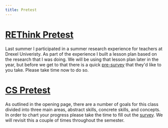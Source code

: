 ```yaml
---
title: Pretest
---
```


# [REThink Pretest](https://www.surveymonkey.com/r/REThinkPre_HS_Student18-19)

Last summer I participated in a summer research experience for teachers at Drexel Univeristy. As part of the experience I built a lesson plan based on the research that I was doing. We will be using that lesson plan later in the year, but before we get to that there is a quick [pre-survey](https://www.surveymonkey.com/r/REThinkPre_HS_Student18-19) that they'd like to you take. Please take time now to do so.

# [CS Pretest](https://docs.google.com/forms/d/e/1FAIpQLSe3TPF8QtvyjIvPy19EMnm8Is6CDDHw83VWwaSScTjHKzzXxw/viewform?usp=sf_link)
As outlined in the opening page, there are a number of goals for this class divided into three main areas, abstract skills, concrete skills, and concepts. In order to chart your progress please take the time to fill out the [survey](https://docs.google.com/forms/d/e/1FAIpQLSe3TPF8QtvyjIvPy19EMnm8Is6CDDHw83VWwaSScTjHKzzXxw/viewform?usp=sf_link). We will revisit this a couple of times throughout the semester.


